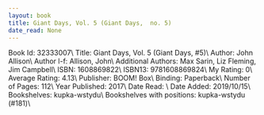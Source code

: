 ```yaml
---
layout: book
title: Giant Days, Vol. 5 (Giant Days,  no. 5)
date_read: None
---
```


Book Id: 32333007\ 
Title: Giant Days, Vol. 5 (Giant Days, #5)\ 
Author: John Allison\ 
Author l-f: Allison, John\ 
Additional Authors: Max Sarin, Liz Fleming, Jim Campbell\ 
ISBN: 1608869822\ 
ISBN13: 9781608869824\ 
My Rating: 0\ 
Average Rating: 4.13\ 
Publisher: BOOM! Box\ 
Binding: Paperback\ 
Number of Pages: 112\ 
Year Published: 2017\ 
Date Read: \ 
Date Added: 2019/10/15\ 
Bookshelves: kupka-wstydu\ 
Bookshelves with positions: kupka-wstydu (#181)\ 


